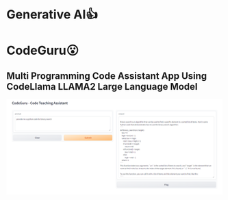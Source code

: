 # Generative AI👍  
  

# CodeGuru😮  
  

##  Multi Programming Code Assistant App Using CodeLlama LLAMA2 Large Language Model  
  

![](https://github.com/SheikhEbadaBinAshraf/CodeGuru---Code-Teaching-Assistant/blob/main/CodeGuru.png?raw=true)  

